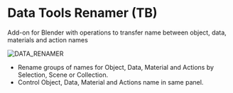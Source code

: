 # Data Tools Renamer (TB)
Add-on for Blender with operations to transfer name between object, data, materials and action names


![DATA_RENAMER](https://user-images.githubusercontent.com/84092569/136677557-8da35cc4-7932-4435-a79a-589639b5e59b.jpg)

- Rename groups of names for Object, Data, Material and Actions by Selection, Scene or Collection.
- Control Object, Data, Material and Actions name in same panel.

           

